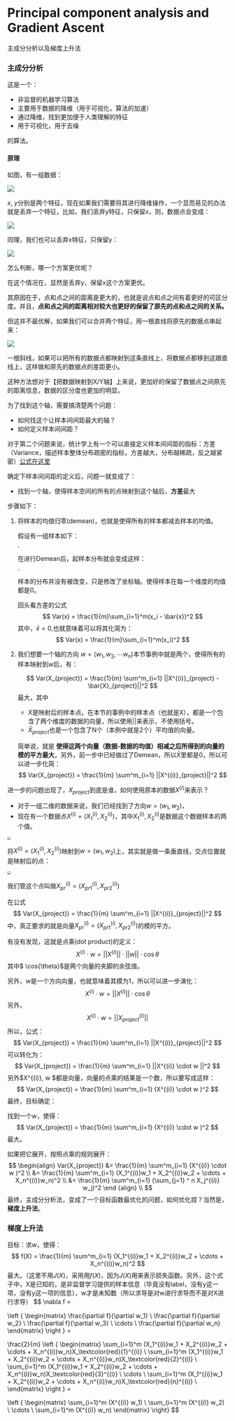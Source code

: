 # Principal component analysis and Gradient Ascent

主成分分析以及梯度上升法

### 主成分分析

这是一个：

* 非监督的机器学习算法
* 主要用于数据的降维（用于可视化，算法的加速）
* 通过降维，找到更加便于人类理解的特征
* 用于可视化，用于去噪

的算法。

#### 原理

如图，有一组数据：

<p style="align:center"><img src="./pngs/PCAAndGradientAscent_01.png" style="zoom:100%; "/></p>

$x$, $y$分别是两个特征，现在如果我们需要将其进行降维操作，一个显而易见的办法就是丢弃一个特征，比如，我们丢弃y特征，只保留x，则，数据点会变成：

<p style="align:center"><img src="./pngs/PCAAndGradientAscent_02.png" style="zoom:100%; "/></p>

同理，我们也可以丢弃x特征，只保留y：

<p style="align:center"><img src="./pngs/PCAAndGradientAscent_03.png" style="zoom:100%; "/></p>

怎么判断，哪一个方案更优呢？

在这个情况在，显然是丢弃y，保留x这个方案更优。

其原因在于，点和点之间的距离是更大的，也就是说点和点之间有着更好的可区分度。并且，**点和点之间的距离相对较大也更好的保留了原先的点和点之间的关系。**

但这并不最优解，如果我们可以合并两个特征，用一根直线将原先的数据点串起来：

<p style="align:center"><img src="./pngs/PCAAndGradientAscent_04.png" style="zoom:100%; "/></p>

一根斜线，如果可以把所有的数据点都映射到这条直线上，将数据点都移到这跟直线上，这样做和原先的数据点的差距更小。

这种方法想对于【把数据映射到X/Y轴】上来说，更加好的保留了数据点之间原先的距离信息，数据的区分度也更加的明显。

为了找到这个轴，需要搞清楚两个问题：

* 如何找这个让样本间间距最大的轴？
* 如何定义样本间间距？ 

对于第二个问题来说，统计学上有一个可以直接定义样本间间距的指标：方差（Variance，描述样本整体分布疏密的指标，方差越大，分布越稀疏，反之越紧密）[公式在这里](./01-Basic_knowledge.md)

确定下样本间间距的定义后，问题一就变成了：

* 找到一个轴，使得样本空间的所有的点映射到这个轴后，**方差**最大

步骤如下：

1. 将样本的均值归零(demean)，也就是使得所有的样本都减去样本的均值。

   假设有一组样本如下：

   <p style="align:center"><img src="./pngs/PCAAndGradientAscent_05.jpg" style="zoom:25%; "/></p>

   在进行Demean后，起样本分布就会变成这样：

   <p style="align:center"><img src="./pngs/PCAAndGradientAscent_06.jpg" style="zoom:25%; "/></p>

   样本的分布并没有被改变，只是修改了坐标轴。使得样本在每一个维度的均值都是0。

   回头看方差的公式
   $$
   Var(x) = \frac{1}{m}\sum_{i=1}^m(x_i - \bar{x})^2
   $$
   其中，$\bar{x} = 0$,也就意味着可以将其化简为：
   $$
   Var(x) = \frac{1}{m}\sum_{i=1}^m(x_i)^2
   $$

2. 我们想要一个轴的方向  $w = (w_1, w_2, \cdots w_n)$本节事例中就是两个，使得所有的样本映射到$w$后，有：

   $$
   Var(X_{project}) = \frac{1}{m} \sum^m_{i=1} ||X^{(i)}_{project} -\bar{X}_{project}||^2
   $$
   最大，其中

   * $X$是映射后的样本点。在本节的事例中的样本点（也就是X），都是一个包含了两个维度的数据的向量，所以使用$||$来表示，不使用括号。
   * $\bar{X}_{project}$也是一个包含了N个（本例中就是2个）平均值的向量。

   简单说，就是 **使得这两个向量（数据-数据的均值）相减之后所得到的向量的模的平方最大**，另外，前一步中已经做过了Demean，所以$\bar{X}$里都是0，所以可以进一步化简：
   $$
   Var(X_{project}) = \frac{1}{m} \sum^m_{i=1} ||X^{(i)}_{project}||^2
   $$


进一步的问题出现了，$X_{project}$到底是谁，如何使用原本的数据$X^{(i)}$来表示？



* 对于一组二维的数据来说，我们已经找到了方向$w = (w_1, w_2)$，
* 现在有一个数据点$X^{(i)} = (X_1^{(i)}, X_2^{(i)})$，其中$X_1^{(i)}, X_2^{(i)}$是数据这个数据样本的两个值。

<p style="align:center"><img src="./pngs/PCAAndGradientAscent_07.jpeg" style="zoom:50%; "/></p>

将$X^{(i)} = (X_1^{(i)}, X_2^{(i)})$映射到$w = (w_1, w_2)$上，其实就是做一条垂直线，交点位置就是映射后的点：

<p style="align:center"><img src="./pngs/PCAAndGradientAscent_08.jpeg" style="zoom:50%; "/></p>

我们管这个点叫做$X^{(i)}_{pr} = (X^{(i)}_{pr1},X^{(i)}_{pr2})$

在公式
$$
Var(X_{project}) = \frac{1}{m} \sum^m_{i=1} ||X^{(i)}_{project}||^2
$$
中，真正要求的就是向量$X^{(i)}_{pr} = (X^{(i)}_{pr1},X^{(i)}_{pr2})$的模的平方。

有没有发现，这就是点乘(dot product)的定义：
$$
X^{(i)} \cdot w = ||X^{(i)}|| \cdot ||w|| \cdot \cos{\theta}
$$
其中$ \cos{\theta}$是两个向量的夹脚的余弦值。

另外，$w$是一个方向向量，也就意味着其模为1，所以可以进一步演化：
$$
X^{(i)} \cdot w = ||X^{(i)}||\cdot \cos{\theta}
$$
另外，
$$
X^{(i)} \cdot w  = ||X^{(i)}_{project}||
$$
所以，公式：
$$
Var(X_{project}) = \frac{1}{m} \sum^m_{i=1} ||X^{(i)}_{project}||^2
$$
可以转化为：
$$
Var(X_{project}) = \frac{1}{m} \sum^m_{i=1} ||X^{(i)} \cdot w ||^2
$$
另外$X^{(i)}, w $都是向量，向量的点乘的结果是一个数，所以要写成这样：
$$
Var(X_{project}) = \frac{1}{m} \sum^m_{i=1} (X^{(i)} \cdot w )^2
$$
最终，目标确定：

找到一个$w$，使得：
$$
Var(X_{project}) = \frac{1}{m} \sum^m_{i=1} (X^{(i)} \cdot w )^2
$$
最大。

如果把它展开，按照点乘的规则展开：
$$
\begin{align}
Var(X_{project}) 	&= \frac{1}{m} \sum^m_{i=1} (X^{(i)} \cdot w )^2 \\
								 	&= \frac{1}{m} \sum^m_{i=1} (X_1^{(i)}w_1 + X_2^{(i)}w_2 + \cdots + X_n^{(i)}w_n)^2 \\
								 	&= \frac{1}{m} \sum^m_{i=1} (\sum_{j=1} ^ n X_j^{(i)} w_j)^2
\end {align} \\
$$
最终，主成分分析法，变成了一个目标函数最优化的问题，如何优化捏？当然是，**梯度上升法**。

### 梯度上升法

目标：求$w$，使得：
$$
f(X) = \frac{1}{m} \sum^m_{i=1} (X_1^{(i)}w_1 + X_2^{(i)}w_2 + \cdots + X_n^{(i)}w_n)^2
$$
最大。（这里不用$J(X)$，采用用$f(X)$，因为$J(X)$用来表示损失函数。另外，这个式子中，X是已知的，是非监督学习提供的样本信息（毕竟没有label，没有y这一项，没有y这一项的信息），w才是未知数（所以求导是对w进行求导而不是对X进行求导）
$$
\nabla f = 

\left \{
  \begin{matrix}
    \frac{\partial f}{\partial w_1} \\
    \frac{\partial f}{\partial w_2} \\
    \frac{\partial f}{\partial w_3} \\
    \cdots \\
    \frac{\partial f}{\partial w_n}
  \end{matrix}
\right \} = 

\frac{2}{m}
\left \{
  \begin{matrix}
  	\sum_{i=1}^m (X_1^{(i)}w_1 + X_2^{(i)}w_2 + \cdots + X_n^{(i)}w_n)X_\textcolor{red}{1}^{(i)} \\
  	\sum_{i=1}^m (X_1^{(i)}w_1 + X_2^{(i)}w_2 + \cdots + X_n^{(i)}w_n)X_\textcolor{red}{2}^{(i)} \\
  	\sum_{i=1}^m (X_1^{(i)}w_1 + X_2^{(i)}w_2 + \cdots + X_n^{(i)}w_n)X_\textcolor{red}{3}^{(i)} \\
  	\cdots \\
  	\sum_{i=1}^m (X_1^{(i)}w_1 + X_2^{(i)}w_2 + \cdots + X_n^{(i)}w_n)X_\textcolor{red}{n}^{(i)} \\
  \end{matrix}
\right \} = 


\left \{ 
	\begin{matrix}
		\sum_{i=1}^m (X^{(i)} w_1) \\
		\sum_{i=1}^m (X^{(i)} w_2) \\
		\cdots \\
		\sum_{i=1}^m (X^{(i)} w_n)
	\end{matrix}
\right\}
$$
